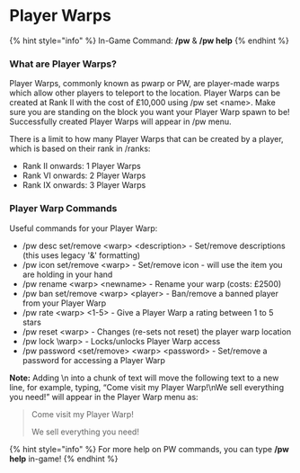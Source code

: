 # Player Warps

{% hint style="info" %}
In-Game Command: **/pw** & **/pw help**
{% endhint %}

### **What are Player Warps?**

Player Warps, commonly known as pwarp or PW, are player-made warps which allow other players to teleport to the location. Player Warps can be created at Rank II with the cost of £10,000 using /pw set \<name>. Make sure you are standing on the block you want your Player Warp spawn to be! Successfully created Player Warps will appear in /pw menu.

There is a limit to how many Player Warps that can be created by a player, which is based on their rank in /ranks:

* Rank II onwards: 1 Player Warps
* Rank VI onwards: 2 Player Warps
* Rank IX onwards: 3 Player Warps

### **Player Warp Commands**

Useful commands for your Player Warp:

* /pw desc set/remove \<warp> \<description> - Set/remove descriptions (this uses legacy '&' formatting)
* /pw icon set/remove \<warp> - Set/remove icon - will use the item you are holding in your hand
* /pw rename \<warp> \<newname> - Rename your warp (costs: £2500)
* /pw ban set/remove \<warp> \<player> - Ban/remove a banned player from your Player Warp
* /pw rate \<warp> <1-5> - Give a Player Warp a rating between 1 to 5 stars
* /pw reset \<warp> - Changes (re-sets not reset) the player warp location
* /pw lock \warp> - Locks/unlocks Player Warp access
* /pw password \<set/remove> \<warp> \<password> - Set/remove a password for accessing a Player Warp

**Note:** Adding \n into a chunk of text will move the following text to a new line, for example, typing, “Come visit my Player Warp!\nWe sell everything you need!” will appear in the Player Warp menu as:

> Come visit my Player Warp!
>
> We sell everything you need!

{% hint style="info" %}
For more help on PW commands, you can type **/pw help** in-game!
{% endhint %}
